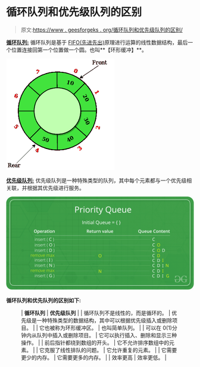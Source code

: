# 循环队列和优先级队列的区别

> 原文:[https://www . geesforgeks . org/循环队列和优先级队列的区别/](https://www.geeksforgeeks.org/difference-between-circular-queue-and-priority-queue/)

[**循环队列:**](https://www.geeksforgeeks.org/circular-queue-set-1-introduction-array-implementation/) 循环队列是基于 [FIFO(先进先出)](https://www.geeksforgeeks.org/fifo-first-in-first-out-approach-in-programming/)原理进行运算的线性数据结构，最后一个位置连接回第一个位置做一个圆。也叫**【环形缓冲】**。

[![](img/bc5872f2444f042adc6a87dd786d8d41.png)](https://media.geeksforgeeks.org/wp-content/uploads/Circular-queue.png)

[**优先级队列:**](https://www.geeksforgeeks.org/priority-queue-set-1-introduction/) 优先级队列是一种特殊类型的队列，其中每个元素都与一个优先级相关联，并根据其优先级进行服务。

[![](img/e78b422caff059289c8bae43b6c82e87.png)](https://www.geeksforgeeks.org/wp-content/uploads/Priority-Queue-min.png)

**循环队列和优先队列的区别如下:**

<figure class="table">

| **循环队列** | **优先级队列** |
| 循环队列不是线性的，而是循环的。 | 优先级是一种特殊类型的数据结构，其中可以根据优先级插入或删除项目。 |
| 它也被称为环形缓冲区。 | 也叫简单队列。 |
| 可以在 0(1)分钟内从队列中插入或删除项目。 | 它可以执行插入、删除和显示三种操作。 |
| 前后指针都绕到数组的开头。 | 它不允许排序数组中的元素。 |
| 它克服了线性排队的问题。 | 它允许重复的元素。 |
| 它需要更少的内存。 | 它需要更多的内存。 |
| 效率更高 | 效率更低。 |

</figure>